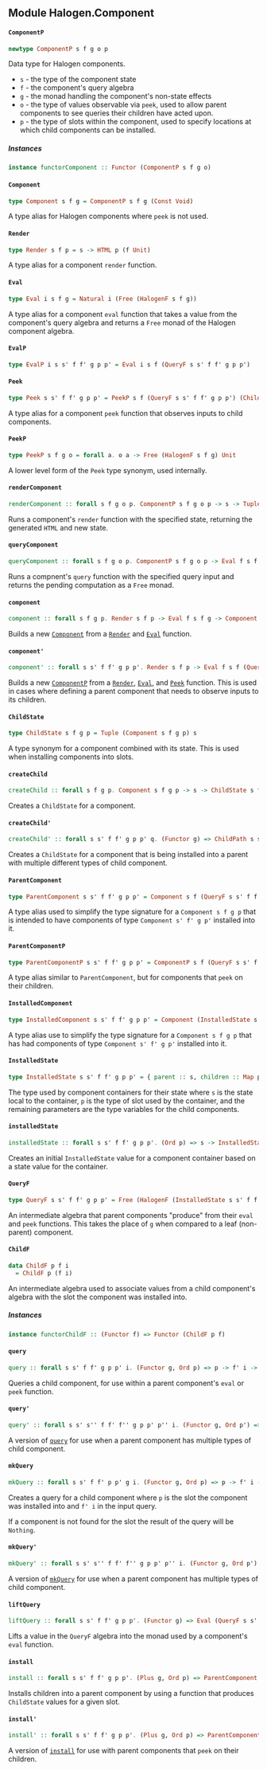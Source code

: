 ## Module Halogen.Component

#### `ComponentP`

``` purescript
newtype ComponentP s f g o p
```

Data type for Halogen components.
- `s` - the type of the component state
- `f` - the component's query algebra
- `g` - the monad handling the component's non-state effects
- `o` - the type of values observable via `peek`, used to allow parent
        components to see queries their children have acted upon.
- `p` - the type of slots within the component, used to specify locations
        at which child components can be installed.

##### Instances
``` purescript
instance functorComponent :: Functor (ComponentP s f g o)
```

#### `Component`

``` purescript
type Component s f g = ComponentP s f g (Const Void)
```

A type alias for Halogen components where `peek` is not used.

#### `Render`

``` purescript
type Render s f p = s -> HTML p (f Unit)
```

A type alias for a component `render` function.

#### `Eval`

``` purescript
type Eval i s f g = Natural i (Free (HalogenF s f g))
```

A type alias for a component `eval` function that takes a value from the
component's query algebra and returns a `Free` monad of the Halogen
component algebra.

#### `EvalP`

``` purescript
type EvalP i s s' f f' g p p' = Eval i s f (QueryF s s' f f' g p p')
```

#### `Peek`

``` purescript
type Peek s s' f f' g p p' = PeekP s f (QueryF s s' f f' g p p') (ChildF p f')
```

A type alias for a component `peek` function that observes inputs to child
components.

#### `PeekP`

``` purescript
type PeekP s f g o = forall a. o a -> Free (HalogenF s f g) Unit
```

A lower level form of the `Peek` type synonym, used internally.

#### `renderComponent`

``` purescript
renderComponent :: forall s f g o p. ComponentP s f g o p -> s -> Tuple (HTML p (f Unit)) s
```

Runs a component's `render` function with the specified state, returning
the generated `HTML` and new state.

#### `queryComponent`

``` purescript
queryComponent :: forall s f g o p. ComponentP s f g o p -> Eval f s f g
```

Runs a compnent's `query` function with the specified query input and
returns the pending computation as a `Free` monad.

#### `component`

``` purescript
component :: forall s f g p. Render s f p -> Eval f s f g -> Component s f g p
```

Builds a new [`Component`](#component) from a [`Render`](#render) and
[`Eval`](#eval) function.

#### `component'`

``` purescript
component' :: forall s s' f f' g p p'. Render s f p -> Eval f s f (QueryF s s' f f' g p p') -> Peek s s' f f' g p p' -> ParentComponentP s s' f f' g p p'
```

Builds a new [`ComponentP`](#componentp) from a [`Render`](#render),
[`Eval`](#eval), and [`Peek`](#peek) function. This is used in cases where
defining a parent component that needs to observe inputs to its children.

#### `ChildState`

``` purescript
type ChildState s f g p = Tuple (Component s f g p) s
```

A type synonym for a component combined with its state. This is used when
installing components into slots.

#### `createChild`

``` purescript
createChild :: forall s f g p. Component s f g p -> s -> ChildState s f g p
```

Creates a `ChildState` for a component.

#### `createChild'`

``` purescript
createChild' :: forall s s' f f' g p p' q. (Functor g) => ChildPath s s' f f' p p' -> Component s f g q -> s -> ChildState s' f' g q
```

Creates a `ChildState` for a component that is being installed into a
parent with multiple different types of child component.

#### `ParentComponent`

``` purescript
type ParentComponent s s' f f' g p p' = Component s f (QueryF s s' f f' g p p') p
```

A type alias used to simplify the type signature for a `Component s f g p`
that is intended to have components of type `Component s' f' g p'`
installed into it.

#### `ParentComponentP`

``` purescript
type ParentComponentP s s' f f' g p p' = ComponentP s f (QueryF s s' f f' g p p') (ChildF p f') p
```

A type alias similar to `ParentComponent`, but for components that `peek`
on their children.

#### `InstalledComponent`

``` purescript
type InstalledComponent s s' f f' g p p' = Component (InstalledState s s' f f' g p p') (Coproduct f (ChildF p f')) g p'
```

A type alias use to simplify the type signature for a `Component s f g p`
that has had components of type `Component s' f' g p'` installed into it.

#### `InstalledState`

``` purescript
type InstalledState s s' f f' g p p' = { parent :: s, children :: Map p (ChildState s' f' g p'), memo :: Map p (HTML p' (Coproduct f (ChildF p f') Unit)) }
```

The type used by component containers for their state where `s` is the
state local to the container, `p` is the type of slot used by the
container, and the remaining parameters are the type variables for the
child components.

#### `installedState`

``` purescript
installedState :: forall s s' f f' g p p'. (Ord p) => s -> InstalledState s s' f f' g p p'
```

Creates an initial `InstalledState` value for a component container based
on a state value for the container.

#### `QueryF`

``` purescript
type QueryF s s' f f' g p p' = Free (HalogenF (InstalledState s s' f f' g p p') (ChildF p f') g)
```

An intermediate algebra that parent components "produce" from their `eval`
and `peek` functions. This takes the place of `g` when compared to a leaf
(non-parent) component.

#### `ChildF`

``` purescript
data ChildF p f i
  = ChildF p (f i)
```

An intermediate algebra used to associate values from a child component's
algebra with the slot the component was installed into.

##### Instances
``` purescript
instance functorChildF :: (Functor f) => Functor (ChildF p f)
```

#### `query`

``` purescript
query :: forall s s' f f' g p p' i. (Functor g, Ord p) => p -> f' i -> Free (HalogenF s f (QueryF s s' f f' g p p')) (Maybe i)
```

Queries a child component, for use within a parent component's `eval` or
`peek` function.

#### `query'`

``` purescript
query' :: forall s s' s'' f f' f'' g p p' p'' i. (Functor g, Ord p') => ChildPath s s' f f' p p' -> p -> f i -> Free (HalogenF s'' f'' (QueryF s'' s' f'' f' g p' p'')) (Maybe i)
```

A version of [`query`](#query) for use when a parent component has multiple
types of child component.

#### `mkQuery`

``` purescript
mkQuery :: forall s s' f f' p p' g i. (Functor g, Ord p) => p -> f' i -> QueryF s s' f f' g p p' (Maybe i)
```

Creates a query for a child component where `p` is the slot the component
was installed into and `f' i` in the input query.

If a component is not found for the slot the result of the query
will be `Nothing`.

#### `mkQuery'`

``` purescript
mkQuery' :: forall s s' s'' f f' f'' g p p' p'' i. (Functor g, Ord p') => ChildPath s s' f f' p p' -> p -> f i -> QueryF s'' s' f'' f' g p' p'' (Maybe i)
```

A version of [`mkQuery`](#mkQuery) for use when a parent component has
multiple types of child component.

#### `liftQuery`

``` purescript
liftQuery :: forall s s' f f' g p p'. (Functor g) => Eval (QueryF s s' f f' g p p') s f (QueryF s s' f f' g p p')
```

Lifts a value in the `QueryF` algebra into the monad used by a component's
`eval` function.

#### `install`

``` purescript
install :: forall s s' f f' g p p'. (Plus g, Ord p) => ParentComponent s s' f f' g p p' -> (p -> ChildState s' f' g p') -> InstalledComponent s s' f f' g p p'
```

Installs children into a parent component by using a function that produces
`ChildState` values for a given slot.

#### `install'`

``` purescript
install' :: forall s s' f f' g p p'. (Plus g, Ord p) => ParentComponentP s s' f f' g p p' -> (p -> ChildState s' f' g p') -> InstalledComponent s s' f f' g p p'
```

A version of [`install`](#install) for use with parent components that
`peek` on their children.


